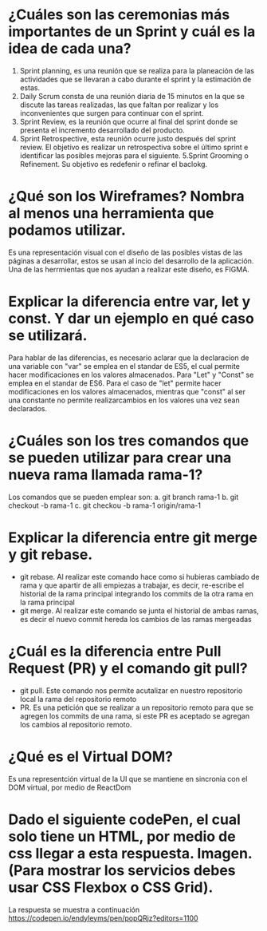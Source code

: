 # ¿Cuáles son las ceremonias más importantes de un Sprint y cuál es la idea de cada una?
1. Sprint planning, es una reunión que se realiza para la planeación de las actividades que se llevaran a cabo durante el sprint y la estimación de estas.
2. Daily Scrum consta de una reunión diaria de 15 minutos en la que se discute las tareas realizadas, las que faltan por realizar y los inconvenientes que surgen para continuar con el sprint.
3. Sprint Review, es la reunión que ocurre al final del sprint donde se presenta el incremento desarrollado del producto.
4. Sprint Retrospective, esta reunión ocurre justo después del sprint review. El objetivo es realizar un retrospectiva sobre el último sprint e identificar las posibles mejoras para el siguiente.
5.Sprint Grooming o Refinement. Su objetivo es redefenir o refinar el baclokg.

# ¿Qué son los Wireframes? Nombra al menos una herramienta que podamos utilizar.
Es una representación visual  con el diseño de las posibles vistas de las páginas a desarrollar, estos se usan al incio del desarrollo de la aplicación. Una de las herrmientas que nos ayudan a realizar este diseño, es FIGMA.

# Explicar la diferencia entre var, let y const. Y dar un ejemplo en qué caso se utilizará.
Para hablar de las diferencias, es necesario aclarar que la declaracion de una variable con "var" se emplea en el standar de ES5, el cual permite hacer modificaciones en los valores almacenados.
Para "Let" y "Const" se emplea en el standar de ES6. Para el caso de "let" permite hacer modificaciones en los valores almacenados, mientras que "const" al ser una constante no permite realizarcambios en los valores una vez sean declarados.

# ¿Cuáles son los tres comandos que se pueden utilizar para crear una nueva rama llamada rama-1?
Los comandos que se pueden emplear son:
a. git branch rama-1
b. git checkout -b rama-1
c. git checkou -b  rama-1 origin/rama-1

# Explicar la diferencia entre git merge y git rebase.
- git rebase. Al realizar este comando hace  como si hubieras cambiado de rama y que apartir de alli empiezas a trabajar, es decir, re-escribe el historial de la rama principal integrando los commits de la otra rama en la rama principal
- git merge. Al realizar este comando se junta el historial de ambas ramas, es decir el nuevo commit hereda los cambios de las ramas mergeadas

# ¿Cuál es la diferencia entre Pull Request (PR) y el comando git pull?
- git pull. Este comando nos permite acutalizar en nuestro repositorio local la rama del repositorio remoto
- PR. Es una petición que se realizar a un repositorio remoto para que se agregen los commits de una rama, si este PR es aceptado se agregan los cambios al repositorio remoto.

# ¿Qué es el Virtual DOM?
Es una representción virtual de la UI que se mantiene en sincronia con el DOM virtual, por medio de ReactDom

# Dado el siguiente codePen, el cual solo tiene un HTML, por medio de css llegar a esta respuesta. Imagen. (Para mostrar los servicios debes usar CSS Flexbox o CSS Grid).
La respuesta se muestra a continuación https://codepen.io/endyleyms/pen/popQRjz?editors=1100